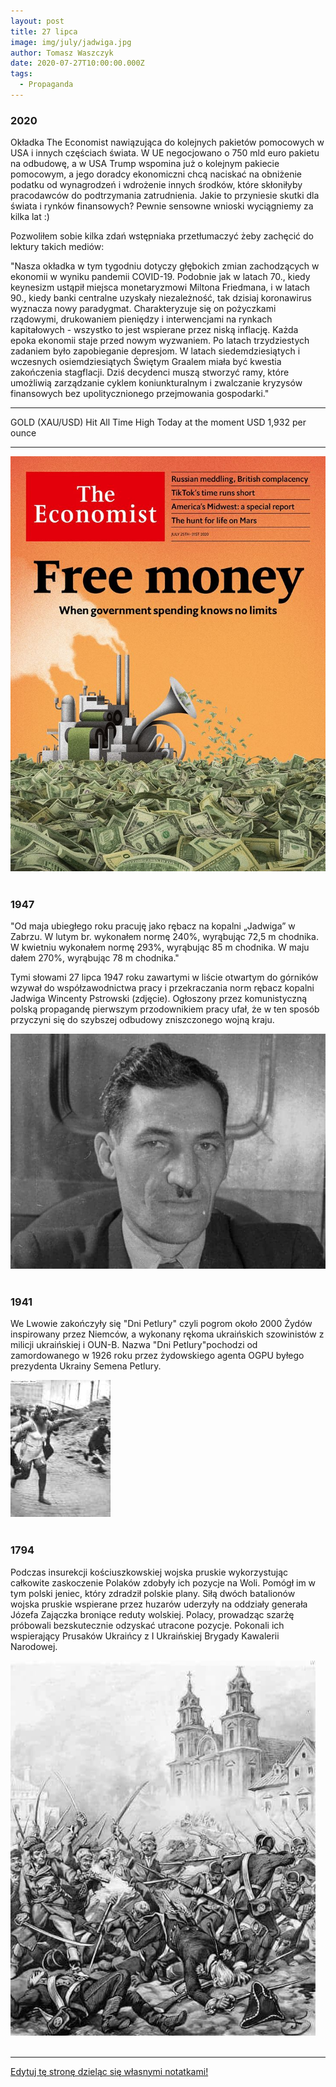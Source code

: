 ```yaml
---
layout: post
title: 27 lipca
image: img/july/jadwiga.jpg
author: Tomasz Waszczyk
date: 2020-07-27T10:00:00.000Z
tags:
  - Propaganda
---
```


### 2020

Okładka The Economist nawiązująca do kolejnych pakietów pomocowych w USA i innych częściach świata. W UE negocjowano o 750 mld euro pakietu na odbudowę, a w USA Trump wspomina już o kolejnym pakiecie pomocowym, a jego doradcy ekonomiczni chcą naciskać na obniżenie podatku od wynagrodzeń i wdrożenie innych środków, które skłoniłyby pracodawców do podtrzymania zatrudnienia. Jakie to przyniesie skutki dla świata i rynków finansowych? Pewnie sensowne wnioski wyciągniemy za kilka lat :)

Pozwoliłem sobie kilka zdań wstępniaka przetłumaczyć żeby zachęcić do lektury takich mediów:

"Nasza okładka w tym tygodniu dotyczy głębokich zmian zachodzących w ekonomii w wyniku pandemii COVID-19. Podobnie jak w latach 70., kiedy keynesizm ustąpił miejsca monetaryzmowi Miltona Friedmana, i w latach 90., kiedy banki centralne uzyskały niezależność, tak dzisiaj koronawirus wyznacza nowy paradygmat. Charakteryzuje się on pożyczkami rządowymi, drukowaniem pieniędzy i interwencjami na rynkach kapitałowych - wszystko to jest wspierane przez niską inflację. Każda epoka ekonomii staje przed nowym wyzwaniem. Po latach trzydziestych zadaniem było zapobieganie depresjom. W latach siedemdziesiątych i wczesnych osiemdziesiątych Świętym Graalem miała być kwestia zakończenia stagflacji. Dziś decydenci muszą stworzyć ramy, które umożliwią zarządzanie cyklem koniunkturalnym i zwalczanie kryzysów finansowych bez upolitycznionego przejmowania gospodarki."

---

GOLD (XAU/USD) Hit All Time High Today at the moment USD 1,932 per ounce

---

<img src="./img/july/freemoney.jpg"><br><br>

### 1947

"Od maja ubiegłego roku pracuję jako rębacz na kopalni „Jadwiga” w Zabrzu. W lutym br. wykonałem normę 240%, wyrąbując 72,5 m chodnika. W kwietniu wykonałem normę 293%, wyrąbując 85 m chodnika. W maju dałem 270%, wyrąbując 78 m chodnika."

Tymi słowami 27 lipca 1947 roku zawartymi w liście otwartym do górników wzywał do współzawodnictwa pracy i przekraczania norm rębacz kopalni Jadwiga Wincenty Pstrowski (zdjęcie).
Ogłoszony przez komunistyczną polską propagandę pierwszym przodownikiem pracy ufał, że w ten sposób przyczyni się do szybszej odbudowy zniszczonego wojną kraju.

<img src="./img/july/jadwiga.jpg"><br><br>

### 1941

We Lwowie zakończyły się "Dni Petlury" czyli pogrom około 2000 Żydów inspirowany przez Niemców, a wykonany rękoma ukraińskich szowinistów z milicji ukraińskiej i OUN-B.
Nazwa "Dni Petlury"pochodzi od zamordowanego w 1926 roku przez żydowskiego agenta  OGPU byłego prezydenta Ukrainy Semena Petlury.

<img src="./img/july/petlura.jpg"><br><br>

### 1794

Podczas insurekcji kościuszkowskiej wojska pruskie wykorzystując całkowite zaskoczenie Polaków zdobyły ich pozycje na Woli. Pomógł im w tym polski jeniec, który zdradził polskie plany. Siłą dwóch batalionów wojska pruskie wspierane przez huzarów uderzyły na oddziały generała Józefa Zajączka broniące reduty wolskiej. Polacy, prowadząc szarżę próbowali bezskutecznie odzyskać utracone pozycje. Pokonali ich wspierający Prusaków Ukraińcy z I Ukraińskiej Brygady Kawalerii Narodowej.

<img src="./img/july/insurekcja2.jpg"><br><br>

---

<a href="https://github.com/TomaszWaszczyk/historia.waszczyk.com/edit/master/src/content/july-27.md" target="_blank">Edytuj tę stronę dzieląc się własnymi notatkami!</a>
